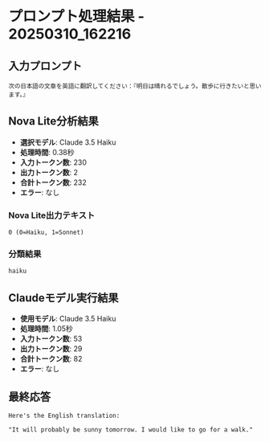 # プロンプト処理結果 - 20250310_162216

## 入力プロンプト

```
次の日本語の文章を英語に翻訳してください：『明日は晴れるでしょう。散歩に行きたいと思います。』
```

## Nova Lite分析結果

- **選択モデル**: Claude 3.5 Haiku
- **処理時間**: 0.38秒
- **入力トークン数**: 230
- **出力トークン数**: 2
- **合計トークン数**: 232
- **エラー**: なし

### Nova Lite出力テキスト

```
0 (0=Haiku, 1=Sonnet)
```

### 分類結果

```
haiku
```

## Claudeモデル実行結果

- **使用モデル**: Claude 3.5 Haiku
- **処理時間**: 1.05秒
- **入力トークン数**: 53
- **出力トークン数**: 29
- **合計トークン数**: 82
- **エラー**: なし

## 最終応答

```
Here's the English translation:

"It will probably be sunny tomorrow. I would like to go for a walk."
```
